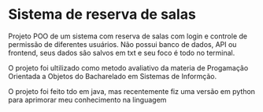 # Sistema de reserva de salas 
Projeto POO de um sistema com reserva de salas com login e controle de permissão de diferentes usuários. 
Não possui banco de dados, API ou frontend, seus dados são salvos em txt e seu foco é todo no terminal.

O projeto foi ultilizado como metodo avaliativo da materia de Progamação Orientada a Objetos do Bacharelado em Sistemas de Informção.

O projeto foi feito tdo em java, mas recentemente fiz uma versão em python para aprimorar meu conhecimento na linguagem
